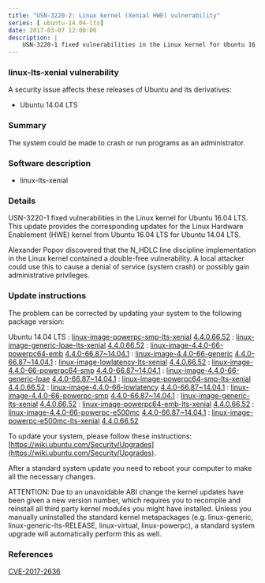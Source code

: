 ```yaml
---
title: "USN-3220-2: Linux kernel (Xenial HWE) vulnerability"
series: [ ubuntu-14.04-lts]
date: 2017-03-07 12:00:00
description: |
    USN-3220-1 fixed vulnerabilities in the Linux kernel for Ubuntu 16.04 LTS. This update provides the corresponding updates for the Linux Hardware Enablement (HWE) kernel from Ubuntu 16.04 LTS for Ubuntu 14.04 LTS.
--- 
```

 
### linux-lts-xenial vulnerability

A security issue affects these releases of Ubuntu and its derivatives:

* Ubuntu 14.04 LTS

### Summary

The system could be made to crash or run programs as an administrator. 

### Software description

* linux-lts-xenial 

### Details

USN-3220-1 fixed vulnerabilities in the Linux kernel for Ubuntu 16.04 LTS. This update provides the corresponding updates for the Linux Hardware Enablement (HWE) kernel from Ubuntu 16.04 LTS for Ubuntu 14.04 LTS.

Alexander Popov discovered that the N_HDLC line discipline implementation in the Linux kernel contained a double-free vulnerability. A local attacker could use this to cause a denial of service (system crash) or possibly gain administrative privileges. 

### Update instructions

The problem can be corrected by updating your system to the following package version:

Ubuntu 14.04 LTS
 : [linux-image-powerpc-smp-lts-xenial](https://launchpad.net/ubuntu/+source/linux-lts-xenial) <span> [4.4.0.66.52](https://launchpad.net/ubuntu/+source/linux-lts-xenial/4.4.0-66.87~14.04.1) </span> 
 : [linux-image-generic-lpae-lts-xenial](https://launchpad.net/ubuntu/+source/linux-lts-xenial) <span> [4.4.0.66.52](https://launchpad.net/ubuntu/+source/linux-lts-xenial/4.4.0-66.87~14.04.1) </span> 
 : [linux-image-4.4.0-66-powerpc64-emb](https://launchpad.net/ubuntu/+source/linux-lts-xenial) <span> [4.4.0-66.87~14.04.1](https://launchpad.net/ubuntu/+source/linux-lts-xenial/4.4.0-66.87~14.04.1) </span> 
 : [linux-image-4.4.0-66-generic](https://launchpad.net/ubuntu/+source/linux-lts-xenial) <span> [4.4.0-66.87~14.04.1](https://launchpad.net/ubuntu/+source/linux-lts-xenial/4.4.0-66.87~14.04.1) </span> 
 : [linux-image-lowlatency-lts-xenial](https://launchpad.net/ubuntu/+source/linux-lts-xenial) <span> [4.4.0.66.52](https://launchpad.net/ubuntu/+source/linux-lts-xenial/4.4.0-66.87~14.04.1) </span> 
 : [linux-image-4.4.0-66-powerpc64-smp](https://launchpad.net/ubuntu/+source/linux-lts-xenial) <span> [4.4.0-66.87~14.04.1](https://launchpad.net/ubuntu/+source/linux-lts-xenial/4.4.0-66.87~14.04.1) </span> 
 : [linux-image-4.4.0-66-generic-lpae](https://launchpad.net/ubuntu/+source/linux-lts-xenial) <span> [4.4.0-66.87~14.04.1](https://launchpad.net/ubuntu/+source/linux-lts-xenial/4.4.0-66.87~14.04.1) </span> 
 : [linux-image-powerpc64-smp-lts-xenial](https://launchpad.net/ubuntu/+source/linux-lts-xenial) <span> [4.4.0.66.52](https://launchpad.net/ubuntu/+source/linux-lts-xenial/4.4.0-66.87~14.04.1) </span> 
 : [linux-image-4.4.0-66-lowlatency](https://launchpad.net/ubuntu/+source/linux-lts-xenial) <span> [4.4.0-66.87~14.04.1](https://launchpad.net/ubuntu/+source/linux-lts-xenial/4.4.0-66.87~14.04.1) </span> 
 : [linux-image-4.4.0-66-powerpc-smp](https://launchpad.net/ubuntu/+source/linux-lts-xenial) <span> [4.4.0-66.87~14.04.1](https://launchpad.net/ubuntu/+source/linux-lts-xenial/4.4.0-66.87~14.04.1) </span> 
 : [linux-image-generic-lts-xenial](https://launchpad.net/ubuntu/+source/linux-lts-xenial) <span> [4.4.0.66.52](https://launchpad.net/ubuntu/+source/linux-lts-xenial/4.4.0-66.87~14.04.1) </span> 
 : [linux-image-powerpc64-emb-lts-xenial](https://launchpad.net/ubuntu/+source/linux-lts-xenial) <span> [4.4.0.66.52](https://launchpad.net/ubuntu/+source/linux-lts-xenial/4.4.0-66.87~14.04.1) </span> 
 : [linux-image-4.4.0-66-powerpc-e500mc](https://launchpad.net/ubuntu/+source/linux-lts-xenial) <span> [4.4.0-66.87~14.04.1](https://launchpad.net/ubuntu/+source/linux-lts-xenial/4.4.0-66.87~14.04.1) </span> 
 : [linux-image-powerpc-e500mc-lts-xenial](https://launchpad.net/ubuntu/+source/linux-lts-xenial) <span> [4.4.0.66.52](https://launchpad.net/ubuntu/+source/linux-lts-xenial/4.4.0-66.87~14.04.1) </span> 

To update your system, please follow these instructions: [https://wiki.ubuntu.com/Security/Upgrades](https://wiki.ubuntu.com/Security/Upgrades).

After a standard system update you need to reboot your computer to make all the necessary changes.

ATTENTION: Due to an unavoidable ABI change the kernel updates have been given a new version number, which requires you to recompile and reinstall all third party kernel modules you might have installed. Unless you manually uninstalled the standard kernel metapackages (e.g. linux-generic, linux-generic-lts-RELEASE, linux-virtual, linux-powerpc), a standard system upgrade will automatically perform this as well. 

### References

 [CVE-2017-2636](http://people.ubuntu.com/~ubuntu-security/cve/CVE-2017-2636)
 
